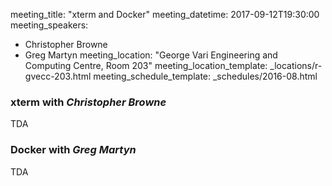 meeting_title: "xterm and Docker"
meeting_datetime: 2017-09-12T19:30:00
meeting_speakers:
- Christopher Browne
- Greg Martyn
meeting_location: "George Vari Engineering and Computing Centre, Room 203"
meeting_location_template: _locations/r-gvecc-203.html
meeting_schedule_template: _schedules/2016-08.html

### xterm with _Christopher Browne_

TDA

### Docker with _Greg Martyn_

TDA
